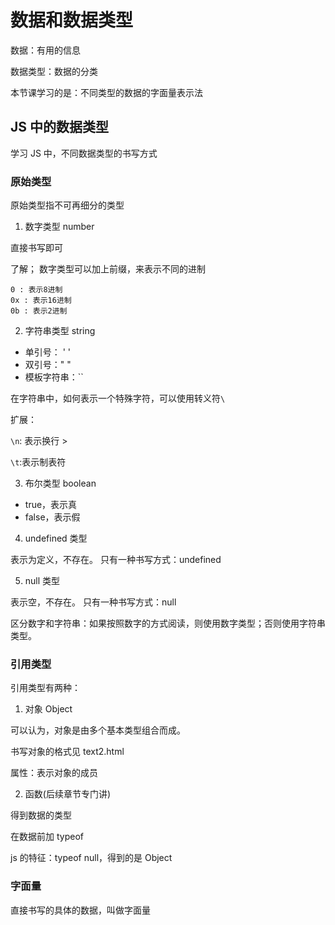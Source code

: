 # 数据和数据类型

数据：有用的信息

数据类型：数据的分类

本节课学习的是：不同类型的数据的字面量表示法

## JS 中的数据类型

学习 JS 中，不同数据类型的书写方式

### 原始类型

原始类型指不可再细分的类型

1. 数字类型 number

直接书写即可

了解；
数字类型可以加上前缀，来表示不同的进制

    0 : 表示8进制
    0x : 表示16进制
    0b : 表示2进制

2. 字符串类型 string

- 单引号： ' '
- 双引号：" "
- 模板字符串：``

在字符串中，如何表示一个特殊字符，可以使用转义符`\`

扩展：

`\n`: 表示换行 >

`\t`:表示制表符

3. 布尔类型 boolean

- true，表示真
- false，表示假

4. undefined 类型

表示为定义，不存在。
只有一种书写方式：undefined

5. null 类型

表示空，不存在。
只有一种书写方式：null

区分数字和字符串：如果按照数字的方式阅读，则使用数字类型；否则使用字符串类型。

### 引用类型

引用类型有两种：

1. 对象 Object

可以认为，对象是由多个基本类型组合而成。

书写对象的格式见 text2.html

属性：表示对象的成员

2. 函数(后续章节专门讲)

得到数据的类型

在数据前加 typeof

js 的特征：typeof null，得到的是 Object

### 字面量

直接书写的具体的数据，叫做字面量
